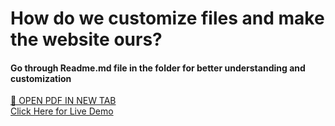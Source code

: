 <h1>How do we customize files and make the website ours?</h1>
<h4>Go through Readme.md file in the folder for better understanding and customization</h4>
<a href="public/README.pdf" target="_blank">📄 OPEN PDF IN NEW TAB</a> <br/>
<a href="https://birthday-template-shashank.netlify.app">Click Here for Live Demo</a>

